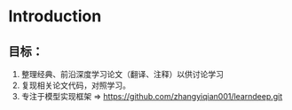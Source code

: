 # Introduction

## 目标：
1. 整理经典、前沿深度学习论文（翻译、注释）以供讨论学习
2. 复现相关论文代码，对照学习。
3. 专注于模型实现框架 => https://github.com/zhangyiqian001/learndeep.git